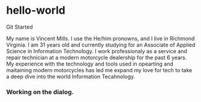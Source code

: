 # hello-world
Git Started

My name is Vincent Mills.
I use the He/him pronowns, and I live in Richmond Virginia.
I am 31 years old and currently studying for an Associate of Applied Science in Information Technology. 
I work professionaly as a service and repair technician at a modern motorcycle dealership for the past 6 years. 
My experience with the technology and tools used in opearting and maitaining modern motorcycles has led me expand my love for tech to take a deep dive into the world Information Tecahnology. 


### Working on the dialog. 
